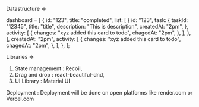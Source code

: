 Datastructure =>

dashboard = [
  {
    id: "123",
    title: "completed",
    list: [
      {
        id: "123",
        task: {
          taskId: "12345",
          title: "title",
          description: "This is description",
          createdAt: "2pm",
        },
        activity: [
          {
            changes: "xyz added this card to todo",
            chagedAt: "2pm",
          },
        ],
      },
    ],
    createdAt: "2pm",
    activity: [
      {
        changes: "xyz added this card to todo",
        chagedAt: "2pm",
      },
    ],
  },
];


Libraries => 
  1. State management : Recoil,
  2. Drag and drop : react-beautiful-dnd,
  3. UI Library : Material UI

Deployment : Deployment will be done on open platforms like render.com or Vercel.com
